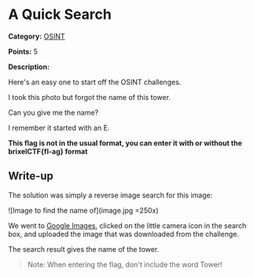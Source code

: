# A Quick Search
**Category:** [OSINT](../README.md)

**Points:** 5

**Description:**

Here's an easy one to start off the OSINT challenges.

I took this photo but forgot the name of this tower.

Can you give me the name?

I remember it started with an E.

**This flag is not in the usual format, you can enter it with or without the brixelCTF{fl-ag} format**

## Write-up
The solution was simply a reverse image search for this image:

![Image to find the name of](image.jpg =250x)

We went to [Google Images](https://www.google.com/imghp), clicked on the little camera icon in the search box, and uploaded the image that was downloaded from the challenge.

The search result gives the name of the tower.

> Note: When entering the flag, don't include the word Tower!
